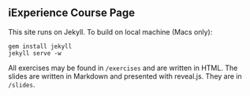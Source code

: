 ## iExperience Course Page

This site runs on Jekyll. To build on local machine (Macs only):

    gem install jekyll
    jekyll serve -w

All exercises may be found in `/exercises` and are written in HTML. The slides are written in Markdown and presented with reveal.js. They are in `/slides`.
